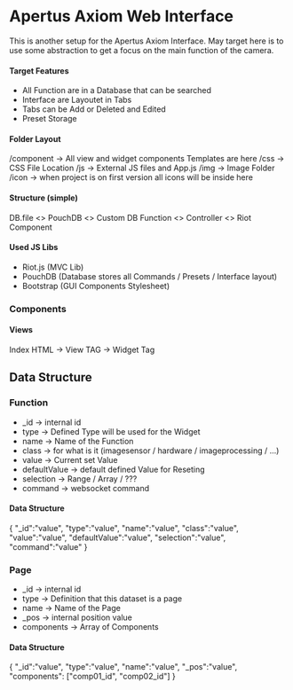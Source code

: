 # Apertus Axiom Web Interface

This is another setup for the Apertus Axiom Interface. May target here is to use some abstraction to get a focus on the main function of the camera.

#### Target Features

* All Function are in a Database that can be searched
* Interface are Layoutet in Tabs
* Tabs can be Add or Deleted and Edited
* Preset Storage


#### Folder Layout
/component  -> All view and widget components Templates are here
/css        -> CSS File Location
/js         -> External JS files and App.js
/img        -> Image Folder
/icon       -> when project is on first version all icons will be inside here

#### Structure (simple)
DB.file <> PouchDB <> Custom DB Function <> Controller <> Riot Component


#### Used JS Libs
* Riot.js       (MVC Lib)
* PouchDB       (Database stores all Commands / Presets / Interface layout)
* Bootstrap     (GUI Components Stylesheet)


### Components

#### Views

Index HTML -> View TAG -> Widget Tag

## Data Structure

### Function

* _id               -> internal id
* type              -> Defined Type will be used for the Widget
* name              -> Name of the Function
* class             -> for what is it (imagesensor / hardware / imageprocessing / ...)
* value             -> Current set Value
* defaultValue      -> default defined Value for Reseting
* selection         -> Range / Array / ???
* command           -> websocket command

#### Data Structure
{
    "_id":"value",
    "type":"value",
    "name":"value",
    "class":"value",
    "value":"value",
    "defaultValue":"value",
    "selection":"value",
    "command":"value"
}

### Page

* _id               -> internal id
* type              -> Definition that this dataset is a page
* name              -> Name of the Page
* _pos              -> internal position value
* components        -> Array of Components

#### Data Structure
{
    "_id":"value",
    "type":"value",
    "name":"value",
    "_pos":"value",
    "components": ["comp01_id", "comp02_id"]
}

